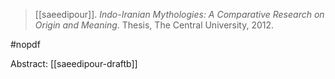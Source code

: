 > [[saeedipour]]. *Indo-Iranian Mythologies: A Comparative Research on Origin and Meaning*. Thesis, The Central University, 2012.

#nopdf 

Abstract: [[saeedipour-draftb]]
